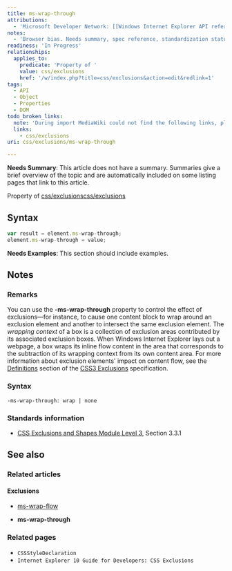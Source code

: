```yaml
---
title: ms-wrap-through
attributions:
  - 'Microsoft Developer Network: [[Windows Internet Explorer API reference](http://msdn.microsoft.com/en-us/library/ie/hh828809%28v=vs.85%29.aspx) Article]'
notes:
  - 'Browser bias. Needs summary, spec reference, standardization status'
readiness: 'In Progress'
relationships:
  applies_to:
    predicate: 'Property of '
    value: css/exclusions
    href: '/w/index.php?title=css/exclusions&action=edit&redlink=1'
tags:
  - API
  - Object
  - Properties
  - DOM
todo_broken_links:
  note: 'During import MediaWiki could not find the following links, please fix and adjust this list.'
  links:
    - css/exclusions
uri: css/exclusions/ms-wrap-through

---
```

**Needs Summary**: This article does not have a summary. Summaries give a brief overview of the topic and are automatically included on some listing pages that link to this article.

Property of [css/exclusions](/w/index.php?title=css/exclusions&action=edit&redlink=1)[css/exclusions](/w/index.php?title=css/exclusions&action=edit&redlink=1)

## Syntax

``` js
var result = element.ms-wrap-through;
element.ms-wrap-through = value;
```

**Needs Examples**: This section should include examples.

## Notes

### Remarks

You can use the **-ms-wrap-through** property to control the effect of exclusions—for instance, to cause one content block to wrap around an exclusion element and another to intersect the same exclusion element. The *wrapping context* of a box is a collection of exclusion areas contributed by its associated exclusion boxes. When Windows Internet Explorer lays out a webpage, a box wraps its inline flow content in the area that corresponds to the subtraction of its wrapping context from its own content area. For more information about exclusion elements' impact on content flow, see the [Definitions](http://go.microsoft.com/fwlink/p/?LinkId=234931) section of the [CSS3 Exclusions](http://go.microsoft.com/fwlink/p/?LinkId=234148) specification.

### Syntax

`-ms-wrap-through: wrap | none`

### Standards information

-   [CSS Exclusions and Shapes Module Level 3](http://go.microsoft.com/fwlink/p/?linkId=234148), Section 3.3.1

## See also

### Related articles

#### Exclusions

-   [ms-wrap-flow](/css/exclusions/ms-wrap-flow)

-   **ms-wrap-through**

### Related pages

-   `CSSStyleDeclaration`
-   `Internet Explorer 10 Guide for Developers: CSS Exclusions`
